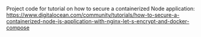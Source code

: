 Project code for tutorial on how to secure a containerized Node application: https://www.digitalocean.com/community/tutorials/how-to-secure-a-containerized-node-js-application-with-nginx-let-s-encrypt-and-docker-compose
